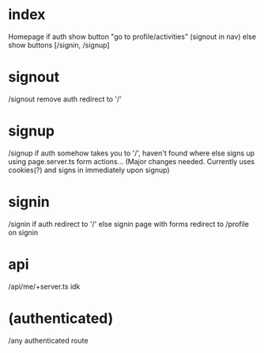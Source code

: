 # index

Homepage
if auth
show button "go to profile/activities"
(signout in nav)
else
show buttons
[/signin, /signup]

# signout

/signout
remove auth
redirect to '/'

# signup

/signup
if auth
somehow takes you to '/', haven't found where
else
signs up using page.server.ts form actions...
(Major changes needed. Currently uses cookies(?) and signs in immediately upon signup)

# signin

/signin
if auth
redirect to '/'
else
signin page with forms
redirect to /profile on signin

# api

/api/me/+server.ts
idk

# (authenticated)

/any authenticated route
